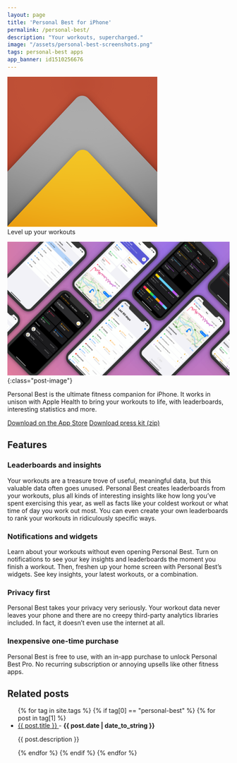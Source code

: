```yaml
---
layout: page
title: 'Personal Best for iPhone'
permalink: /personal-best/
description: "Your workouts, supercharged."
image: "/assets/personal-best-screenshots.png"
tags: personal-best apps
app_banner: id1510256676
---
```


<div class="app">
    <img src="/assets/personal-best-icon.png" class="app-icon" />
    <div>
        <span>Level up your workouts</span>
    </div>
</div>

![Various screenshots of Personal Best](/assets/personal-best-banner.png){:class="post-image"}

Personal Best is the ultimate fitness companion for iPhone. It works in unison with Apple Health to bring your workouts to life, with leaderboards, interesting statistics and more.

<div class="flex-wrapper">
  <a class="button" href="https://apps.apple.com/gb/app/personal-best-workouts/id1510256676">Download on the App Store</a>
  <a class="button" href="/assets/pb-presskit.zip">Download press kit (zip)</a>
</div>

## Features

### Leaderboards and insights

Your workouts are a treasure trove of useful, meaningful data, but this valuable data often goes unused. Personal Best creates leaderboards from your workouts, plus all kinds of interesting insights like how long you’ve spent exercising this year, as well as facts like your coldest workout or what time of day you work out most. You can even create your own leaderboards to rank your workouts in ridiculously specific ways.

### Notifications and widgets

Learn about your workouts without even opening Personal Best. Turn on notifications to see your key insights and leaderboards the moment you finish a workout. Then, freshen up your home screen with Personal Best’s widgets. See key insights, your latest workouts, or a combination.

### Privacy first

Personal Best takes your privacy very seriously. Your workout data never leaves your phone and there are no creepy third-party analytics libraries included. In fact, it doesn’t even use the internet at all.

### Inexpensive one-time purchase

Personal Best is free to use, with an in-app purchase to unlock Personal Best Pro. No recurring subscription or annoying upsells like other fitness apps.

## Related posts

<ul>
  {% for tag in site.tags %}
    {% if tag[0] == "personal-best" %}
      {% for post in tag[1] %}
        <li>
          <a href="{{ post.url }}">
            {{ post.title }}
          </a>
          - <strong>{{ post.date | date_to_string }}</strong>
          <p>{{ post.description }}</p>
        </li>
      {% endfor %}
    {% endif %}
  {% endfor %}
</ul>